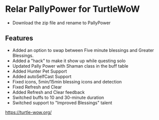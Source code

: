 # Relar PallyPower for TurtleWoW
- Download the zip file and rename to PallyPower

## Features
- Added an option to swap between Five minute blessings and Greater Blessings.  
- Added a "hack" to make it show up while questing solo
- Updated Pally Power with Shaman class in the buff table
- Added Hunter Pet Support
- Added autoSelfCast Support
- Fixed icons, 5min/15min blessing icons and detection
- Fixed Refresh and Clear
- Added Refresh and Clear feedback
- Switched buffs to 10 and 30-minute duration
- Switched support to "Improved Blessings" talent

https://turtle-wow.org/

